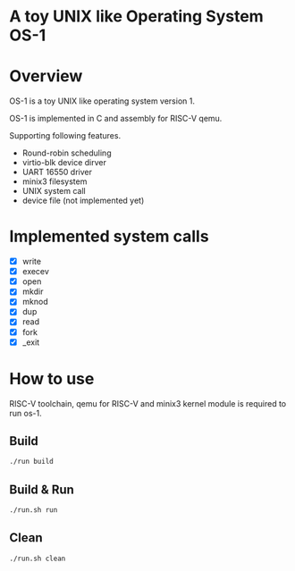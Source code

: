 # A toy UNIX like Operating System OS-1

# Overview
OS-1 is a toy UNIX like operating system version 1.

OS-1 is implemented in C and assembly for RISC-V qemu.

Supporting following features.
- Round-robin scheduling
- virtio-blk device dirver
- UART 16550 driver
- minix3 filesystem
- UNIX system call 
- device file (not implemented yet)

# Implemented system calls
- [x] write
- [x] execev
- [x] open
- [x] mkdir
- [x] mknod
- [x] dup
- [x] read
- [x] fork
- [x] _exit

# How to use
RISC-V toolchain, qemu for RISC-V and minix3 kernel module is required to run os-1.

## Build
```bash
./run build
```
## Build & Run
```bash
./run.sh run
```
## Clean
```bash
./run.sh clean
```
